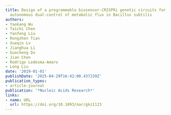 ```yaml
---
title: Design of a programmable biosensor-CRISPRi genetic circuits for dynamic and
  autonomous dual-control of metabolic flux in Bacillus subtilis
authors:
- Yaokang Wu
- Taichi Chen
- Yanfeng Liu
- Rongzhen Tian
- Xueqin Lv
- Jianghua Li
- Guocheng Du
- Jian Chen
- Rodrigo Ledesma‐Amaro
- Long Liu
date: '2019-01-01'
publishDate: '2025-04-29T16:42:00.437239Z'
publication_types:
- article-journal
publication: '*Nucleic Acids Research*'
links:
- name: URL
  url: https://doi.org/10.1093/nar/gkz1123
---
```

